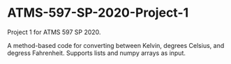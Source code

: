 # ATMS-597-SP-2020-Project-1
Project 1 for ATMS 597 SP 2020.

A method-based code for converting between Kelvin, degrees Celsius, and degress Fahrenheit. Supports lists and numpy arrays as input.
